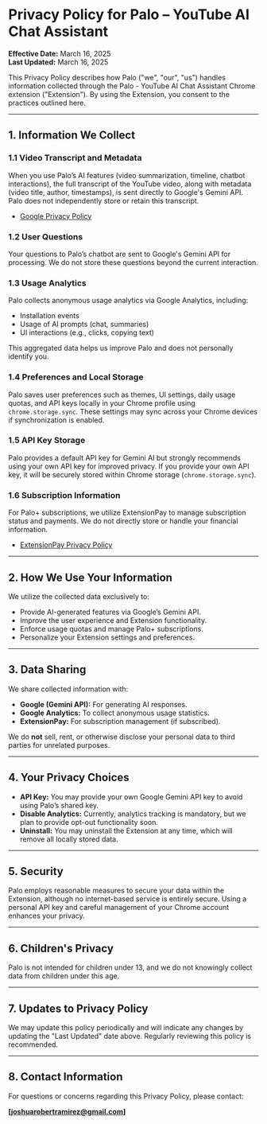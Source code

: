 # Privacy Policy for Palo – YouTube AI Chat Assistant

**Effective Date:** March 16, 2025  
**Last Updated:** March 16, 2025  

This Privacy Policy describes how Palo ("we", "our", "us") handles information collected through the Palo - YouTube AI Chat Assistant Chrome extension ("Extension"). By using the Extension, you consent to the practices outlined here.

---

## 1. Information We Collect

### 1.1 Video Transcript and Metadata
When you use Palo’s AI features (video summarization, timeline, chatbot interactions), the full transcript of the YouTube video, along with metadata (video title, author, timestamps), is sent directly to Google's Gemini API. Palo does not independently store or retain this transcript.

- [Google Privacy Policy](https://policies.google.com/privacy)

### 1.2 User Questions
Your questions to Palo’s chatbot are sent to Google's Gemini API for processing. We do not store these questions beyond the current interaction.

### 1.3 Usage Analytics
Palo collects anonymous usage analytics via Google Analytics, including:
- Installation events
- Usage of AI prompts (chat, summaries)
- UI interactions (e.g., clicks, copying text)

This aggregated data helps us improve Palo and does not personally identify you.

### 1.4 Preferences and Local Storage
Palo saves user preferences such as themes, UI settings, daily usage quotas, and API keys locally in your Chrome profile using `chrome.storage.sync`. These settings may sync across your Chrome devices if synchronization is enabled.

### 1.5 API Key Storage
Palo provides a default API key for Gemini AI but strongly recommends using your own API key for improved privacy. If you provide your own API key, it will be securely stored within Chrome storage (`chrome.storage.sync`).

### 1.6 Subscription Information
For Palo+ subscriptions, we utilize ExtensionPay to manage subscription status and payments. We do not directly store or handle your financial information.

- [ExtensionPay Privacy Policy](https://extensionpay.com/privacy)

---

## 2. How We Use Your Information
We utilize the collected data exclusively to:
- Provide AI-generated features via Google’s Gemini API.
- Improve the user experience and Extension functionality.
- Enforce usage quotas and manage Palo+ subscriptions.
- Personalize your Extension settings and preferences.

---

## 3. Data Sharing
We share collected information with:
- **Google (Gemini API):** For generating AI responses.
- **Google Analytics:** To collect anonymous usage statistics.
- **ExtensionPay:** For subscription management (if subscribed).

We do **not** sell, rent, or otherwise disclose your personal data to third parties for unrelated purposes.

---

## 4. Your Privacy Choices
- **API Key:** You may provide your own Google Gemini API key to avoid using Palo’s shared key.
- **Disable Analytics:** Currently, analytics tracking is mandatory, but we plan to provide opt-out functionality soon.
- **Uninstall:** You may uninstall the Extension at any time, which will remove all locally stored data.

---

## 5. Security
Palo employs reasonable measures to secure your data within the Extension, although no internet-based service is entirely secure. Using a personal API key and careful management of your Chrome account enhances your privacy.

---

## 6. Children's Privacy
Palo is not intended for children under 13, and we do not knowingly collect data from children under this age.

---

## 7. Updates to Privacy Policy
We may update this policy periodically and will indicate any changes by updating the "Last Updated" date above. Regularly reviewing this policy is recommended.

---

## 8. Contact Information
For questions or concerns regarding this Privacy Policy, please contact:

**[joshuarobertramirez@gmail.com]**
